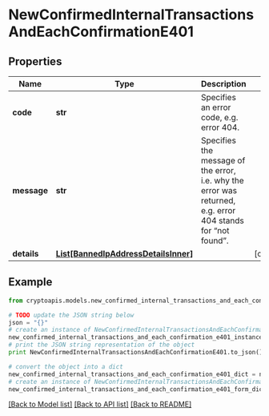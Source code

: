 # NewConfirmedInternalTransactionsAndEachConfirmationE401


## Properties
Name | Type | Description | Notes
------------ | ------------- | ------------- | -------------
**code** | **str** | Specifies an error code, e.g. error 404. | 
**message** | **str** | Specifies the message of the error, i.e. why the error was returned, e.g. error 404 stands for “not found”. | 
**details** | [**List[BannedIpAddressDetailsInner]**](BannedIpAddressDetailsInner.md) |  | [optional] 

## Example

```python
from cryptoapis.models.new_confirmed_internal_transactions_and_each_confirmation_e401 import NewConfirmedInternalTransactionsAndEachConfirmationE401

# TODO update the JSON string below
json = "{}"
# create an instance of NewConfirmedInternalTransactionsAndEachConfirmationE401 from a JSON string
new_confirmed_internal_transactions_and_each_confirmation_e401_instance = NewConfirmedInternalTransactionsAndEachConfirmationE401.from_json(json)
# print the JSON string representation of the object
print NewConfirmedInternalTransactionsAndEachConfirmationE401.to_json()

# convert the object into a dict
new_confirmed_internal_transactions_and_each_confirmation_e401_dict = new_confirmed_internal_transactions_and_each_confirmation_e401_instance.to_dict()
# create an instance of NewConfirmedInternalTransactionsAndEachConfirmationE401 from a dict
new_confirmed_internal_transactions_and_each_confirmation_e401_form_dict = new_confirmed_internal_transactions_and_each_confirmation_e401.from_dict(new_confirmed_internal_transactions_and_each_confirmation_e401_dict)
```
[[Back to Model list]](../README.md#documentation-for-models) [[Back to API list]](../README.md#documentation-for-api-endpoints) [[Back to README]](../README.md)


